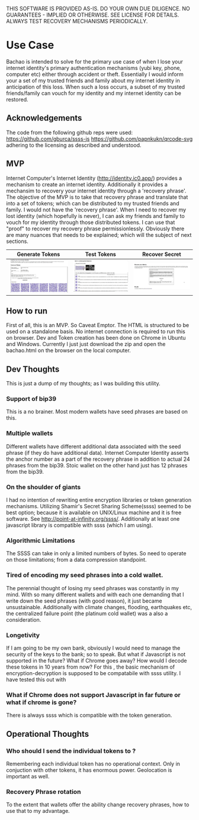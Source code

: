 THIS SOFTWARE IS PROVIDED AS-IS. DO YOUR OWN DUE DILIGENCE. NO GUARANTEES - IMPLIED OR OTHERWISE. SEE LICENSE FOR DETAILS. ALWAYS TEST RECOVERY MECHANISMS PERIODICALLY.

# Use Case
Bachao is intended to solve for the primary use case of when I lose your internet identity's primary authentication mechanisms (yubi key, phone, computer etc) either through accident or theft. Essentially I would inform your a set of my trusted friends and family about my internet identity in anticipation of this loss. When such a loss occurs, a subset of my trusted friends/family can vouch for my identity and my internet identity can be restored.

## Acknowledgements
The code from the following github reps were used:
https://github.com/gburca/ssss-js
https://github.com/papnkukn/qrcode-svg
adhering to the licensing as described and understood.


## MVP
Internet Computer's Internet Identity (http://identity.ic0.app/) provides a mechanism to create an internet identity. Additionally it provides a mechansim to recovery your internet identity through a 'recovery phrase'. The objective of the MVP is to take that recovery phrase and translate that into a set of tokens; which can be distributed to my trusted friends and family. I would not have the 'recovery phrase'. When I need to recover my lost identity (which hopefully is never), I can ask my friends and family to vouch for my identity through those distributed tokens. I can use that "proof" to recover my recovery phrase permissionlessly. Obviously there are many nuances that needs to be explained; which will the subject of next sections.


|    Generate Tokens    |    Test Tokens    |    Recover Secret    |
| --------------------- | ----------------- | -------------------- |
| ![Step 1 of 3](https://github.com/icdev2dev/bachao/blob/main/assets/bachao1of3.jpg)|![Step 2 of 3](https://github.com/icdev2dev/bachao/blob/main/assets/bachao2of3.jpg)|![Step 3 of 3](https://github.com/icdev2dev/bachao/blob/main/assets/bachao3of3.jpg)|

## How to run
First of all, this is an MVP. So Caveat Emptor. The HTML is structured to be used on a standalone basis. No internet connection is required to run this on browser. Dev and Token creation has been done on Chrome in Ubuntu and Windows. Currently I just  just download the zip and open the bachao.html on the browser on the local computer.

## Dev Thoughts
This is just a dump of my thoughts; as I was building this utility.

### Support of bip39
This is a no brainer. Most modern wallets have  seed phrases are based on this.

### Multiple wallets
Different wallets have different additional data associated with the seed phrase (if they do have additional data). Internet Computer Identity asserts the anchor number as a part of the recovery phrase in addition to actual 24 phrases from the bip39. Stoic wallet on the other hand just has 12 phrases from the bip39. 

### On the shoulder of giants
I had no intention of rewriting entire encryption libraries or token generation mechanisms. Utilizing Shamir's Secret Sharing Scheme(ssss) seemed to be best option; because it is available on UNIX/Linux machine and it is free software. See http://point-at-infinity.org/ssss/. Additionally at least one javascript library is compatible with ssss (which I am using). 

### Algorithmic Limitations
The SSSS can take in only a limited numbers of bytes. So need to operate on those limitations; from a data compression standpoint.

### Tired of encoding my seed phrases into a cold wallet.
The perennial thought of losing my seed phrases was constantly in my mind. With so many different wallets and with each one demanding that I write down the seed phrases (with good reason), it just became unsustainable. Additionally with climate changes, flooding, earthquakes etc, the centralized failure point (the platinum cold wallet) was a also a consideration.

### Longetivity
If I am going to be my own bank, obviously I would need to manage the security of the keys to the bank; so to speak. But what if Javascript is not supported in the future? What if Chrome goes away? How would I decode these tokens in 10 years from now? For this , the basic mechanism of encryption-decryption is supposed to be compatabile with ssss utility. I have tested this out with 

### What if Chrome does not support Javascript in far future or what if chrome is gone?
There is always ssss which is compatible with the token generation. 


## Operational Thoughts

### Who should I send the individual tokens to ?
Remembering each individual token has no operational context. Only in conjuction with other tokens, it has enormous power. Geolocation is important as well.
### Recovery Phrase rotation
To the extent that wallets offer the ability change recovery phrases, how to use that to my advantage. 
